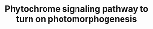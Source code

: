 ---
annotations:
- id: PW:0001008
  parent: signaling pathway
  type: Pathway Ontology
  value: photosignal transduction pathway
authors:
- AARandCo
- Fehrhart
- Khanspers
- Eweitz
description: The pathways activated by phytochromes in Arbabidopsis thaliana de-repress
  transcription regulators important for photomorphogenesis induction by inhibiting
  COP1, DET1, and CSN directly and indirectly through HMR. The inhibition represses
  function of Cul4 ubiquitin ligases. However, HMR is also involved in degradation
  Phytochrome A in the same pathway. Phytochromes further degrade PIFs in another
  pathway through HMR activation to inhibit repression of photomorphogenesis. Interaction
  of both pathways has been proposed through inhibition of HFR1 by COP1/DET1 to increase
  protein stability of PIFs. This pathway is based on figure 3 from Chen et al.
last-edited: 2021-05-07
organisms:
- Arabidopsis thaliana
redirect_from:
- /index.php/Pathway:WP3662
- /instance/WP3662
- /instance/WP3662_r116429
revision: r116429
schema-jsonld:
- '@context': https://schema.org/
  '@id': https://wikipathways.github.io/pathways/WP3662.html
  '@type': Dataset
  creator:
    '@type': Organization
    name: WikiPathways
  description: The pathways activated by phytochromes in Arbabidopsis thaliana de-repress
    transcription regulators important for photomorphogenesis induction by inhibiting
    COP1, DET1, and CSN directly and indirectly through HMR. The inhibition represses
    function of Cul4 ubiquitin ligases. However, HMR is also involved in degradation
    Phytochrome A in the same pathway. Phytochromes further degrade PIFs in another
    pathway through HMR activation to inhibit repression of photomorphogenesis. Interaction
    of both pathways has been proposed through inhibition of HFR1 by COP1/DET1 to
    increase protein stability of PIFs. This pathway is based on figure 3 from Chen
    et al.
  keywords:
  - COP1
  - COP10
  - CSN
  - CUL4
  - DDB1
  - DET1
  - HFR1
  - HMR
  - HY5
  - LAF1
  - PHYA
  - PHYB
  - PHYC
  - PHYD
  - PHYE
  - PIF1
  - PIF3
  - PIF4
  - PIF5
  - PIF6
  - PIF7
  - SPA
  license: CC0
  name: Phytochrome signaling pathway to turn on photomorphogenesis
seo: CreativeWork
title: Phytochrome signaling pathway to turn on photomorphogenesis
wpid: WP3662
---